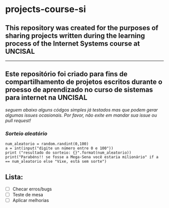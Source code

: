 # projects-course-si
## **This repository was created for the purposes of sharing projects written during the learning process of the Internet Systems course at UNCISAL**
----------------------------
## **Este repositório foi criado para fins de compartilhamento de projetos escritos durante o proesso de aprendizado no curso de sistemas para internet na UNCISAL**

  _seguem abaixo  alguns códgos  simples já testados mas que podem gerar algumas issues ocasionais. Por favor, não exite em mandar sua issue ou  pull request!_

### __*Sorteio  aleatório*__
 
 ```import random
num_aleatorio = random.randint(0,100)
a = int(input("digite un número entre 0 e 100"))
print ("resultado do sorteio: {}".format(num_aleatorio))
print("Parabéns!! se fosse a Mega-Sena você estaria milionário" if a == num_aleatorio else "Vixe, está sem sorte") 
``` 
## Lista:
- [ ] Checar erros/bugs
- [ ] Teste de mesa
- [ ] Aplicar melhorias
